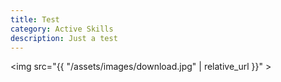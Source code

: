 ```yaml
---
title: Test
category: Active Skills
description: Just a test
---
```


<img src="{{ "/assets/images/download.jpg" | relative_url }}" >